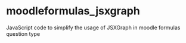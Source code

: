 # moodleformulas_jsxgraph
JavaScript code to simplify the usage of JSXGraph in moodle formulas question type
